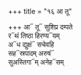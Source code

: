 +++
title = "१६ आ तू"

+++
आ᳓ तू᳓ सुशिप्र दम्पते  
र᳓थं तिष्ठा हिरण्य᳓यम्  
अ᳓ध द्युक्षं᳓ सचेवहि  
सह᳓स्रपादम् अरुषं᳓  
सुअस्तिगा᳓म् अनेह᳓सम्